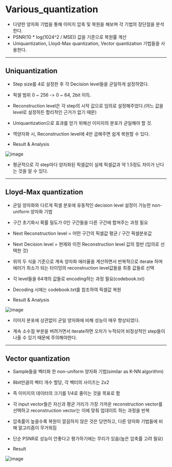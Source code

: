 # Various_quantization
* 다양한 양자화 기법을 통해 이미지 압축 및 복원을 해보며 각 기법의 장단점을 분석한다.
* PSNR(10 * log(1024^2 / MSE)) 값을 기준으로 복원률 계산
* Uniquantization, Lloyd-Max quantization, Vector quantization 기법들을 사용한다. 


---

## Uniquantization

* Step size를 4로 설정한 후 각 Decision level들을 균일하게 설정하였다. 

* 픽셀 범위 0 ~ 256 -> 0 ~ 64, 2bit 이득.

* Reconstruction level은 각 step의 시작 값으로 임의로 설정해주었다.(어느 값을 level로 설정하든 합리적인 근거가 없기 때문)

*  Uniquantization으로 효과를 얻기 위해선 이미지의 분포가 균일해야 할 것.

* 역양자화 시, Reconstruction level에 4만 곱해주면 쉽게 복원할 수 있다.

* Result & Analysis

![image](https://user-images.githubusercontent.com/67624104/118350132-19efdc00-b590-11eb-862d-91c1aa1daa74.png)



* 평균적으로 각 step마다 양자화된 픽셀값이 실제 픽셀값과 약 1.5정도 차이가 난다는 것을 알 수 있다.

---

## Lloyd-Max quantization

* 균일 양자화와 다르게 픽셀 분포에 유동적인 decision level 설정이 가능한 non-uniform 양자화 기법

* 구간 초기화시 확률 밀도가 0인 구간들을 다른 구간에 합쳐주는 과정 필요

* Next Reconstruction level = 어떤 구간의 픽셀값 평균 / 구간 픽셀분포값

* Next Decision level = 현재와 이전 Reconstruction level 값의 절반 (임의로 선택한 것)

* 위의 두 식을 기준으로 계속 양자화 에러율을 계산하면서 반복적으로 iterate 하며 에러가 최소가 되는 타이밍의 reconstruction level값들을 최종 값들로 선택

* 각 level들을 64개의 값들로 encoding하는 과정 필요(codebook.txt)

* Decoding 시에는 codebook.txt를 참조하여 픽셀값 복원

* Result & Analysis


![image](https://user-images.githubusercontent.com/67624104/118350645-e498bd80-b592-11eb-90a9-098499690442.png)

* 이미지 분포에 상관없이 균일 양자화에 비해 성능이 매우 향상되었다.

* 계속 소수점 부분을 버려가면서 iterate하면 오차가 누적되어 비정상적인 step들이 나올 수 있기 때문에 주의해야한다.


---


## Vector quantization

* Sample들을 벡터화 한 non-uniform 양자화 기법(similar as K-NN algorithm)

* 8bit만큼의 벡터 개수 할당, 각 벡터의 사이즈는 2x2

* 즉 이미지의 데이터의 크기를 1/4로 줄이는 것을 목표로 함

* 각 input vector들은 자신과 평균 거리가 가장 가까운 reconstruction vector를 선택하고 reconstruction vector는 이에 맞춰 업데이트 하는 과정을 반복

* 압축률이 높을수록 복원이 깔끔하지 않은 것은 당연하고, 다른 양자화 기법들에 비해 알고리즘이 무거워짐

* 단순 PSNR로 성능이 안좋다고 평가하기에는 무리가 있음(높은 압축률 고려 필요)

* Result

![image](https://user-images.githubusercontent.com/67624104/118351285-09426480-b596-11eb-81e2-b1273d420c1f.png)





